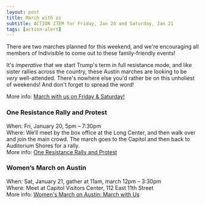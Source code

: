 ```yaml
---
layout: post
title: March with us
subtitle: ACTION ITEM for Friday, Jan 20 and Saturday, Jan 21
tags: [action-alert]
---
```


There are two marches planned for this weekend, and we're encouraging all members of Indivisible to come out to these family-friendly events!

It's *imperative* that we start Trump's term in full resistance mode, and like sister rallies across the country, these Austin marches are looking to be *very* well-attended. There's nowhere else you'd rather be on this unholiest of weekends! And don't forget to spread the word!

More info: [March with us on Friday & Saturday!](http://www.indivisibleaustin.com/2017/01/17/march-with-us-on-friday-saturday/)

### One Resistance Rally and Protest

When: Fri, January 20, 5pm – 7:30pm<br />
Where: We’ll meet by the box office at the Long Center, and then walk over and join the main crowd. The march goes to the Capitol and then back to Auditorium Shores for a rally.<br />
More info: [One Resistance Rally and Protest](http://www.oneresistance.com/)

### Women’s March on Austin

When: Sat, January 21, gather at 11am, march 12pm – 3:30pm<br />
Where: Meet at Capitol Visitors Center, 112 East 11th Street<br />
More info: [Women's March on Austin: March with Us](https://marchonaustin.com/schedule-of-events/)

